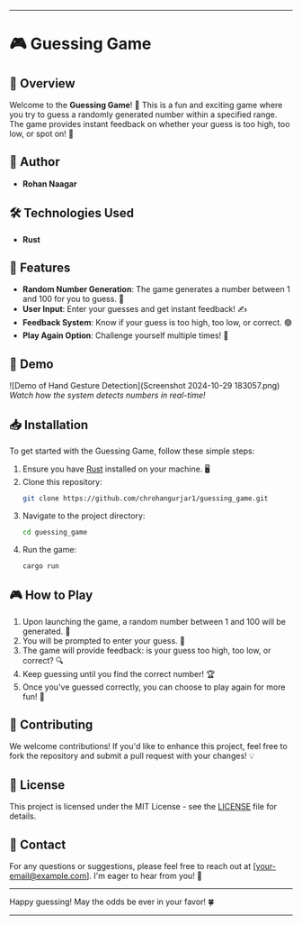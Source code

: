 
---

# 🎮 Guessing Game

## 🌟 Overview

Welcome to the **Guessing Game**! 🎉 This is a fun and exciting game where you try to guess a randomly generated number within a specified range. The game provides instant feedback on whether your guess is too high, too low, or spot on! 🥳

## 👤 Author

- **Rohan Naagar**

## 🛠️ Technologies Used

- **Rust**

## 🚀 Features

- **Random Number Generation**: The game generates a number between 1 and 100 for you to guess. 🎲
- **User Input**: Enter your guesses and get instant feedback! ✍️
- **Feedback System**: Know if your guess is too high, too low, or correct. 🟢
- **Play Again Option**: Challenge yourself multiple times! 🔄

## 📸 Demo

![Demo of Hand Gesture Detection](Screenshot 2024-10-29 183057.png)  
*Watch how the system detects numbers in real-time!*

## 📥 Installation

To get started with the Guessing Game, follow these simple steps:

1. Ensure you have [Rust](https://www.rust-lang.org/tools/install) installed on your machine. 🖥️
2. Clone this repository:
   ```bash
   git clone https://github.com/chrohangurjar1/guessing_game.git
   ```
3. Navigate to the project directory:
   ```bash
   cd guessing_game
   ```
4. Run the game:
   ```bash
   cargo run
   ```

## 🎮 How to Play

1. Upon launching the game, a random number between 1 and 100 will be generated. 🔢
2. You will be prompted to enter your guess. 🤔
3. The game will provide feedback: is your guess too high, too low, or correct? 🔍
4. Keep guessing until you find the correct number! 🏆
5. Once you've guessed correctly, you can choose to play again for more fun! 🎊

## 🤝 Contributing

We welcome contributions! If you'd like to enhance this project, feel free to fork the repository and submit a pull request with your changes! 💡

## 📝 License

This project is licensed under the MIT License - see the [LICENSE](LICENSE) file for details.

## 📧 Contact

For any questions or suggestions, please feel free to reach out at [your-email@example.com]. I'm eager to hear from you! 💬

---

Happy guessing! May the odds be ever in your favor! 🍀

---
